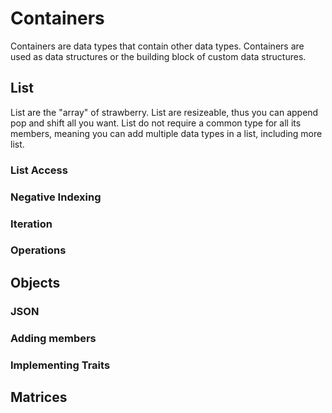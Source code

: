 # Containers
Containers are data types that contain other data types. Containers are used as data structures or the 
building block of custom data structures.
## List
List are the "array" of strawberry. List are resizeable, thus you can append pop and shift all you want.
List do not require a common type for all its members, meaning you can add multiple data types in a list, including more list.

### List Access

### Negative Indexing

### Iteration

### Operations

## Objects

### JSON

### Adding members

### Implementing Traits

## Matrices